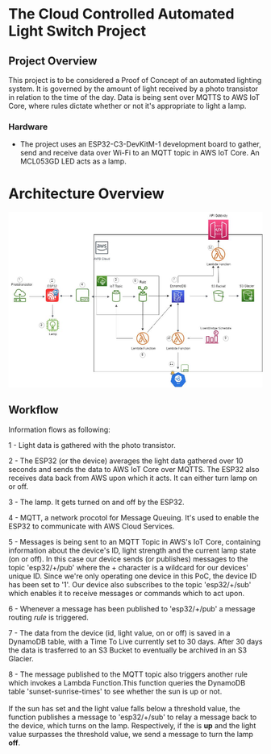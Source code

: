 # The Cloud Controlled Automated Light Switch Project

## Project Overview
This project is to be considered a Proof of Concept of an automated lighting system. 
It is governed by the amount of light received by a photo transistor in relation
to the time of the day. Data is being sent over MQTTS to AWS IoT Core, where 
rules dictate whether or not it's appropriate to light a lamp. 

### Hardware
- The project uses an ESP32-C3-DevKitM-1 development board to gather, send and receive data over
  Wi-Fi to an MQTT topic in AWS IoT Core. An MCL053GD LED acts as a lamp.

# Architecture Overview
<img src="aws.jpg" width="1000"/>

## Workflow
Information flows as following:

1 - Light data is gathered with the photo transistor.

2 - The ESP32 (or the device) averages the light data gathered over 10 seconds and sends the data 
    to AWS IoT Core 
    over MQTTS. The ESP32 also receives data back from AWS upon which it acts. It can either turn
    lamp on or off.

3 - The lamp. It gets turned on and off by the ESP32.

4 - MQTT, a network procotol for Message Queuing. It's used to enable the ESP32 to communicate with 
    AWS Cloud Services. 

5 - Messages is being sent to an MQTT Topic in AWS's IoT Core, containing information about the           device's ID, light strength and the current lamp state (on or off). In this case our device sends (or
publishes) messages to the topic 'esp32/+/pub' where the + character is a wildcard for our 
devices' unique ID. Since we're only operating one device in this PoC, the device ID has been
set to '1'. Our device also subscribes to the topic 'esp32/+/sub' which enables it to receive messages or commands which to act upon.

6 - Whenever a message has been published to 'esp32/+/pub' a message routing _rule_ is triggered.

7 - The data from the device (id, light value, on or off) is saved in a DynamoDB table, with a Time To Live currently set to 30 days. After 30 days the data is trasferred to an S3 Bucket to eventually be archived in an S3 Glacier.

8 - The message published to the MQTT topic also triggers another rule which invokes a Lambda Function.This function queries the DynamoDB table 'sunset-sunrise-times' to see whether the sun is up or not.<br><br> If the sun has set and the light value falls below a threshold value, the function publishes a message to 'esp32/+/sub' to relay a message back to the device, which turns on the lamp. Respectively, if the is __up__ and the light value surpasses the threshold value, we send a message to turn the lamp __off__.  
